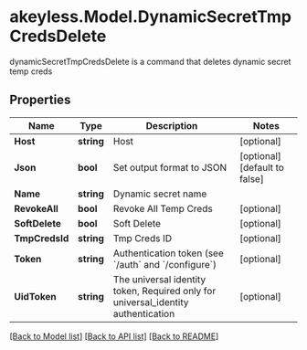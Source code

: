 # akeyless.Model.DynamicSecretTmpCredsDelete
dynamicSecretTmpCredsDelete is a command that deletes dynamic secret temp creds

## Properties

Name | Type | Description | Notes
------------ | ------------- | ------------- | -------------
**Host** | **string** | Host | [optional] 
**Json** | **bool** | Set output format to JSON | [optional] [default to false]
**Name** | **string** | Dynamic secret name | 
**RevokeAll** | **bool** | Revoke All Temp Creds | [optional] 
**SoftDelete** | **bool** | Soft Delete | [optional] 
**TmpCredsId** | **string** | Tmp Creds ID | [optional] 
**Token** | **string** | Authentication token (see &#x60;/auth&#x60; and &#x60;/configure&#x60;) | [optional] 
**UidToken** | **string** | The universal identity token, Required only for universal_identity authentication | [optional] 

[[Back to Model list]](../README.md#documentation-for-models) [[Back to API list]](../README.md#documentation-for-api-endpoints) [[Back to README]](../README.md)

